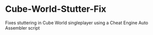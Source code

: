 # Cube-World-Stutter-Fix
Fixes stuttering in Cube World singleplayer using a Cheat Engine Auto Assembler script
